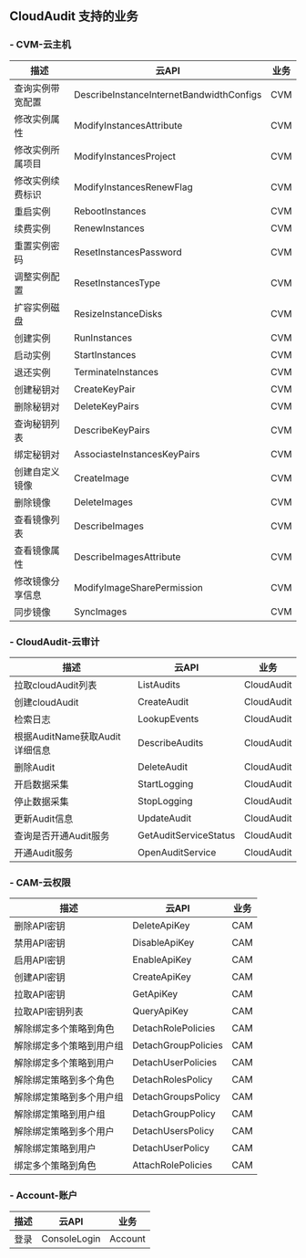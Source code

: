 ## CloudAudit 支持的业务  
### - CVM-云主机

|描述|云API|业务|
|--------|--------|--------|
|查询实例带宽配置|DescribeInstanceInternetBandwidthConfigs|CVM|
|修改实例属性|ModifyInstancesAttribute|CVM|
|修改实例所属项目|ModifyInstancesProject|CVM|
|修改实例续费标识|ModifyInstancesRenewFlag|CVM|
|重启实例|RebootInstances|CVM|
|续费实例|RenewInstances|CVM|
|重置实例密码|ResetInstancesPassword|CVM|
|调整实例配置|ResetInstancesType|CVM|
|扩容实例磁盘|ResizeInstanceDisks|CVM|
|创建实例|RunInstances|CVM|
|启动实例|StartInstances|CVM|
|退还实例|TerminateInstances|CVM|  
|创建秘钥对|CreateKeyPair|CVM|  
|删除秘钥对|DeleteKeyPairs|CVM|  
|查询秘钥列表|DescribeKeyPairs|CVM|  
|绑定秘钥对|AssociasteInstancesKeyPairs|CVM|  
|创建自定义镜像|CreateImage|CVM|  
|删除镜像|DeleteImages|CVM|  
|查看镜像列表|DescribeImages|CVM|  
|查看镜像属性|DescribeImagesAttribute|CVM|  
|修改镜像分享信息|ModifyImageSharePermission| CVM|  
|同步镜像|SyncImages|CVM|  

### - CloudAudit-云审计

|描述|云API|业务|
|--------|--------|--------|
|拉取cloudAudit列表|ListAudits|CloudAudit|  
|创建cloudAudit|CreateAudit|CloudAudit|  
|检索日志|LookupEvents|CloudAudit|  
|根据AuditName获取Audit详细信息|DescribeAudits| CloudAudit|  
|删除Audit|DeleteAudit|CloudAudit|  
|开启数据采集|StartLogging|CloudAudit|  
|停止数据采集|StopLogging|CloudAudit|  
|更新Audit信息|UpdateAudit|CloudAudit|  
|查询是否开通Audit服务|GetAuditServiceStatus| CloudAudit|  
|开通Audit服务|OpenAuditService|CloudAudit|  

### - CAM-云权限

|描述|云API|业务|
|--------|--------|--------|
|删除API密钥| DeleteApiKey |CAM|  
|禁用API密钥| DisableApiKey |CAM|  
|启用API密钥| EnableApiKey |CAM|  
|创建API密钥| CreateApiKey |CAM|  
|拉取API密钥| GetApiKey |CAM|  
|拉取API密钥列表| QueryApiKey |CAM|  
|解除绑定多个策略到角色| DetachRolePolicies |CAM| 
|解除绑定多个策略到用户组| DetachGroupPolicies |CAM|  
|解除绑定多个策略到用户| DetachUserPolicies |CAM|  
|解除绑定策略到多个角色| DetachRolesPolicy |CAM| 
|解除绑定策略到多个用户组| DetachGroupsPolicy |CAM|  
|解除绑定策略到用户组| DetachGroupPolicy |CAM|  
|解除绑定策略到多个用户| DetachUsersPolicy |CAM|  
|解除绑定策略到用户| DetachUserPolicy |CAM|  
|绑定多个策略到角色| AttachRolePolicies |CAM|  

### - Account-账户

|描述|云API|业务|
|--------|--------|--------|
|登录| ConsoleLogin |Account| 